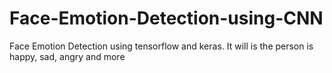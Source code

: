 # Face-Emotion-Detection-using-CNN
Face Emotion Detection using tensorflow and keras. It will is the person is happy, sad, angry and more
